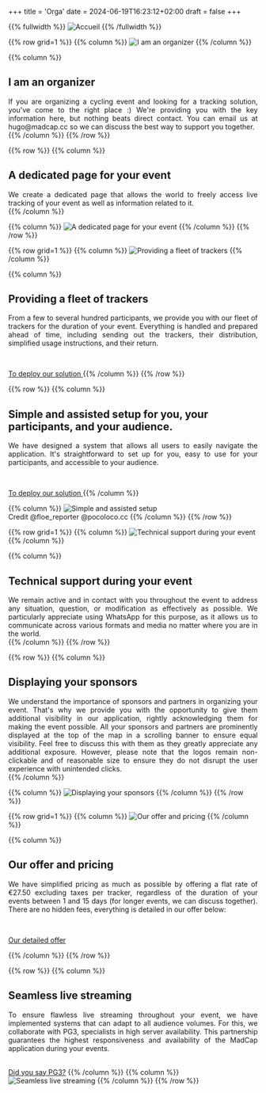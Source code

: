+++
title = 'Orga'
date = 2024-06-19T16:23:12+02:00
draft = false
+++

<!-- ######  image intro  ###### ? -->
{{% fullwidth %}}
![Accueil](/orga/im-orga-000en.jpg)
{{% /fullwidth %}}




<!-- ######  ligne Je suis organisateur GRILLE  ###### ? -->
{{% row grid=1  %}}
{{% column %}}
![I am an organizer](/orga/im-orga-001.png)
{{% /column %}}

{{% column %}}
## <div style="text-align: left"> I am an organizer </div>

<div style="text-align: justify"> If you are organizing a cycling event and looking for a tracking solution, you've come to the right place :) We're providing you with the key information here, but nothing beats direct contact. You can email us at hugo@madcap.cc so we can discuss the best way to support you together. </div>
{{% /column %}}
{{% /row %}}




<!-- ######  ligne Une page dédiée noGRILLE  ###### ? -->
{{% row  %}}
{{% column %}}
## <div style="text-align: left"> A dedicated page for your event </div>

<div style="text-align: justify"> We create a dedicated page that allows the world to freely access live tracking of your event as well as information related to it. </div>
{{% /column %}}

{{% column %}}
![A dedicated page for your event](/orga/im-orga-002.jpg)
{{% /column %}}
{{% /row %}}




<!-- ######  ligne Mise à disposition d’une flotte de trackers GRILLE  ###### ? -->
{{% row grid=1  %}}
{{% column %}}
![Providing a fleet of trackers](/orga/im-orga-003.jpg)
{{% /column %}}

{{% column %}}
## <div style="text-align: left"> Providing a fleet of trackers </div>

<div style="text-align: justify"> From a few to several hundred participants, we provide you with our fleet of trackers for the duration of your event. Everything is handled and prepared ahead of time, including sending out the trackers, their distribution, simplified usage instructions, and their return. </div>

&nbsp;

<a href="/orga/MadCap MadCap The GPS device Information.pdf" target="_blank"> To deploy our solution </a>
{{% /column %}}
{{% /row %}}




<!-- ######  ligne Une mise en place assistée noGRILLE  ###### ? -->
{{% row  %}}
{{% column %}}
## <div style="text-align: left"> Simple and assisted setup for you, your participants, and your audience. </div>

<div style="text-align: justify"> We have designed a system that allows all users to easily navigate the application. It's straightforward to set up for you, easy to use for your participants, and accessible to your audience. </div>

&nbsp;

<a href="/orga/MadCap Checklist for organizers.pdf" target="_blank"> To deploy our solution </a>
{{% /column %}}

{{% column %}}
![Simple and assisted setup](/orga/im-orga-004.jpg)  
Credit @floe_reporter @pocoloco.cc
{{% /column %}}
{{% /row %}}




<!-- ######  ligne Une assistance technique pendant votre évènement GRILLE  ###### ? -->
{{% row grid=1  %}}
{{% column %}}
![Technical support during your event](/orga/im-orga-005.png)
{{% /column %}}

{{% column %}}
## <div style="text-align: left"> Technical support during your event </div>

<div style="text-align: justify"> We remain active and in contact with you throughout the event to address any situation, question, or modification as effectively as possible. We particularly appreciate using WhatsApp for this purpose, as it allows us to communicate across various formats and media no matter where you are in the world. </div>
{{% /column %}}
{{% /row %}}




<!-- ######  ligne Affichage de vos sponsors noGRILLE  ###### ? -->
{{% row  %}} 
{{% column %}}
## <div style="text-align: left"> Displaying your sponsors </div>

<div style="text-align: justify"> We understand the importance of sponsors and partners in organizing your event. That's why we provide you with the opportunity to give them additional visibility in our application, rightly acknowledging them for making the event possible. All your sponsors and partners are prominently displayed at the top of the map in a scrolling banner to ensure equal visibility. Feel free to discuss this with them as they greatly appreciate any additional exposure.
However, please note that the logos remain non-clickable and of reasonable size to ensure they do not disrupt the user experience with unintended clicks. </div>
{{% /column %}}

{{% column %}}
![Displaying your sponsors](/orga/im-orga-006.png)
{{% /column %}}
{{% /row %}}








<!-- ######  Ligne Notre offre et nos prix  ###### ? -->
{{% row grid=1  %}}
{{% column %}}
![Our offer and pricing](/orga/im-orga-007.png)
{{% /column %}}

{{% column %}}
## <div style="text-align: left"> Our offer and pricing </div>

<div style="text-align: justify"> We have simplified pricing as much as possible by offering a flat rate of €27.50 excluding taxes per tracker, regardless of the duration of your events between 1 and 15 days (for longer events, we can discuss together). There are no hidden fees, everything is detailed in our offer below: </div>

&nbsp;

<a href="/orga/MadCap Price and services.pdf" target="_blank"> Our detailed offer </a>

{{% /column %}}
{{% /row %}}




<!-- ######  ligne Une retransmission sans faille noGRILLE  ###### ? -->
{{% row  %}}
{{% column %}}
## <div style="text-align: left"> Seamless live streaming </div>

<div style="text-align: justify"> To ensure flawless live streaming throughout your event, we have implemented systems that can adapt to all audience volumes. For this, we collaborate with PG3, specialists in high server availability. This partnership guarantees the highest responsiveness and availability of the MadCap application during your events. </div>
&nbsp;

[Did you say PG3?](https://pg3.io/)
{{% /column %}}
{{% column %}}
![Seamless live streaming](/orga/im-orga-008.png)
{{% /column %}}
{{% /row %}}
